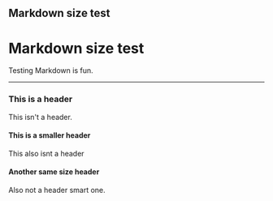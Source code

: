 ## Markdown size test
# Markdown size test

Testing Markdown is fun.

---

### This is a header

This isn't a header.

#### This is a smaller header

This also isnt a header

#### Another same size header

Also not a header smart one.

```
